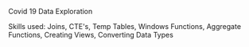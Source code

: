 Covid 19 Data Exploration 

Skills used: Joins, CTE's, Temp Tables, Windows Functions, Aggregate Functions, Creating Views, Converting Data Types
